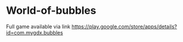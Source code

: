 # World-of-bubbles
Full game available via link https://play.google.com/store/apps/details?id=com.mygdx.bubbles
